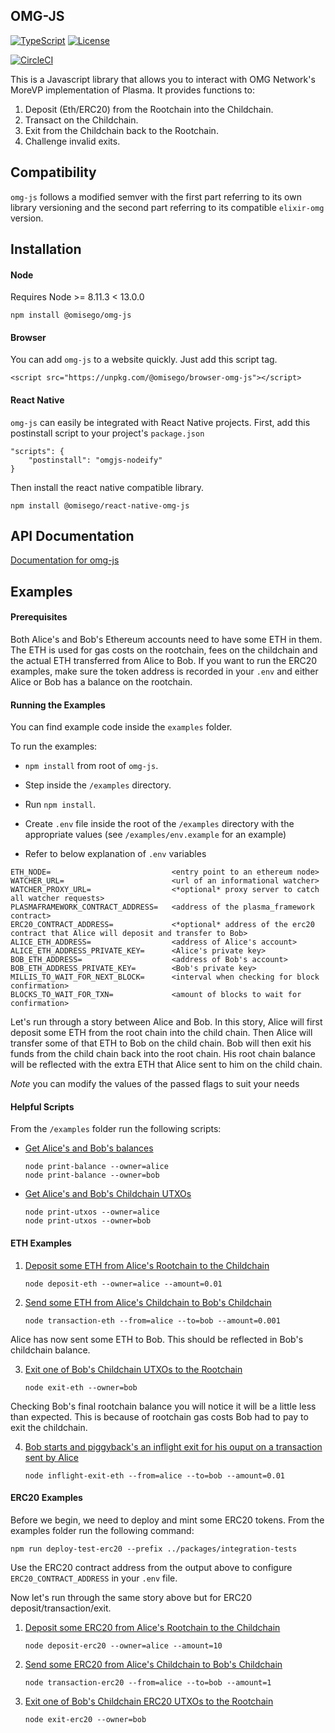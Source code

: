 ## OMG-JS 

[![TypeScript](https://img.shields.io/badge/%3C%2F%3E-TypeScript-%230074c1.svg)](http://www.typescriptlang.org/)
[![License](https://img.shields.io/badge/License-Apache%202.0-blue.svg)](https://opensource.org/licenses/Apache-2.0)

[![CircleCI](https://circleci.com/gh/omgnetwork/omg-js/tree/master.svg?style=svg)](https://circleci.com/gh/omgnetwork/omg-js/tree/master)

This is a Javascript library that allows you to interact with OMG Network's MoreVP implementation of Plasma. It provides functions to:

1. Deposit (Eth/ERC20) from the Rootchain into the Childchain.
2. Transact on the Childchain.
3. Exit from the Childchain back to the Rootchain.
4. Challenge invalid exits.

## Compatibility

`omg-js` follows a modified semver with the first part referring to its own library versioning and the second part referring to its compatible `elixir-omg` version.

## Installation

#### Node
Requires Node >= 8.11.3 < 13.0.0
```
npm install @omisego/omg-js
```

#### Browser
You can add `omg-js` to a website quickly. Just add this script tag.
```
<script src="https://unpkg.com/@omisego/browser-omg-js"></script>
```

#### React Native
`omg-js` can easily be integrated with React Native projects.
First, add this postinstall script to your project's `package.json`
```
"scripts": {
    "postinstall": "omgjs-nodeify"
}
```

Then install the react native compatible library.
```
npm install @omisego/react-native-omg-js
```

## API Documentation

[Documentation for omg-js ](https://docs.omg.network/omg-js/)

## Examples

#### Prerequisites

Both Alice's and Bob's Ethereum accounts need to have some ETH in them. The ETH is used for gas costs on the rootchain, fees on the childchain and the actual ETH transferred from Alice to Bob.
If you want to run the ERC20 examples, make sure the token address is recorded in your `.env` and either Alice or Bob has a balance on the rootchain.

#### Running the Examples

You can find example code inside the `examples` folder. 

To run the examples:
- `npm install` from root of `omg-js`.
- Step inside the `/examples` directory.
- Run `npm install`.
- Create `.env` file inside the root of the `/examples` directory with the appropriate values (see `/examples/env.example` for an example)

- Refer to below explanation of `.env` variables
```
ETH_NODE=                           <entry point to an ethereum node>
WATCHER_URL=                        <url of an informational watcher>
WATCHER_PROXY_URL=                  <*optional* proxy server to catch all watcher requests>
PLASMAFRAMEWORK_CONTRACT_ADDRESS=   <address of the plasma_framework contract>
ERC20_CONTRACT_ADDRESS=             <*optional* address of the erc20 contract that Alice will deposit and transfer to Bob>
ALICE_ETH_ADDRESS=                  <address of Alice's account>
ALICE_ETH_ADDRESS_PRIVATE_KEY=      <Alice's private key>
BOB_ETH_ADDRESS=                    <address of Bob's account>
BOB_ETH_ADDRESS_PRIVATE_KEY=        <Bob's private key>
MILLIS_TO_WAIT_FOR_NEXT_BLOCK=      <interval when checking for block confirmation>
BLOCKS_TO_WAIT_FOR_TXN=             <amount of blocks to wait for confirmation>
```

Let's run through a story between Alice and Bob. In this story, Alice will first deposit some ETH from the root chain into the child chain. Then Alice will transfer some of that ETH to Bob on the child chain. Bob will then exit his funds from the child chain back into the root chain. His root chain balance will be reflected with the extra ETH that Alice sent to him on the child chain.

*_Note_* you can modify the values of the passed flags to suit your needs

#### Helpful Scripts

From the `/examples` folder run the following scripts:

- [Get Alice's and Bob's balances](examples/print-balance.js)

    `node print-balance --owner=alice`  
    `node print-balance --owner=bob`

- [Get Alice's and Bob's Childchain UTXOs](examples/print-utxos.js)

    `node print-utxos --owner=alice`  
    `node print-utxos --owner=bob`

#### ETH Examples

1. [Deposit some ETH from Alice's Rootchain to the Childchain](examples/deposit-eth.js)
    
    `node deposit-eth --owner=alice --amount=0.01`

2. [Send some ETH from Alice's Childchain to Bob's Childchain](examples/transaction-eth.js)
    
    `node transaction-eth --from=alice --to=bob --amount=0.001`

Alice has now sent some ETH to Bob. This should be reflected in Bob's childchain balance.

3. [Exit one of Bob's Childchain UTXOs to the Rootchain](examples/exit-eth.js)

    `node exit-eth --owner=bob`

Checking Bob's final rootchain balance you will notice it will be a little less than expected. This is because of rootchain gas costs Bob had to pay to exit the childchain.

4. [Bob starts and piggyback's an inflight exit for his ouput on a transaction sent by Alice](example/inflight-exit-eth.js)

    `node inflight-exit-eth --from=alice --to=bob --amount=0.01`

#### ERC20 Examples

Before we begin, we need to deploy and mint some ERC20 tokens.
From the examples folder run the following command:

```
npm run deploy-test-erc20 --prefix ../packages/integration-tests
```

Use the ERC20 contract address from the output above to configure `ERC20_CONTRACT_ADDRESS` in your `.env` file.

Now let's run through the same story above but for ERC20 deposit/transaction/exit.

1. [Deposit some ERC20 from Alice's Rootchain to the Childchain](examples/deposit-erc20.js)
    
    `node deposit-erc20 --owner=alice --amount=10`

2. [Send some ERC20 from Alice's Childchain to Bob's Childchain](examples/transaction-erc20.js)
    
    `node transaction-erc20 --from=alice --to=bob --amount=1`

3. [Exit one of Bob's Childchain ERC20 UTXOs to the Rootchain](examples/exit-erc20.js)

    `node exit-erc20 --owner=bob`
